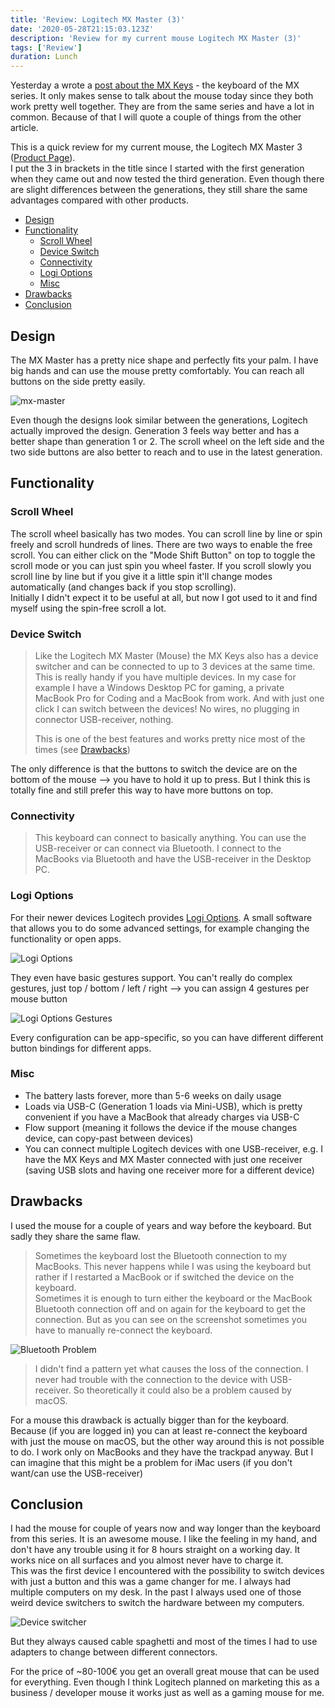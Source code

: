 ```yaml
---
title: 'Review: Logitech MX Master (3)'
date: '2020-05-28T21:15:03.123Z'
description: 'Review for my current mouse Logitech MX Master (3)'
tags: ['Review']
duration: Lunch
---
```


Yesterday a wrote a [post about the MX Keys](https://developapa.com/review/mx-keys) - the keyboard of the MX series.
It only makes sense to talk about the mouse today since they both work pretty well together.
They are from the same series and have a lot in common. Because of that I will quote a couple of things from the other
article.

This is a quick review for my current mouse, the Logitech MX Master 3
([Product Page](https://www.logitech.com/en-us/product/mx-keys-wireless-keyboard)).  
I put the 3 in brackets in the title since I started with the first generation when they came out and now tested the
third generation. Even though there are slight differences between the generations, they still share the same advantages
compared with other products.

- [Design](#design)
- [Functionality](#functionality)
    - [Scroll Wheel](#scroll-wheel)
    - [Device Switch](#device-switch)
    - [Connectivity](#connectivity)
    - [Logi Options](#logi-options)
    - [Misc](#misc)
- [Drawbacks](#drawbacks)
- [Conclusion](#conclusion)

## Design

The MX Master has a pretty nice shape and perfectly fits your palm. I have big hands and can use the mouse pretty
comfortably. You can reach all buttons on the side pretty easily.

![mx-master](mx-master.jpg)

Even though the designs look similar between the generations, Logitech actually improved the design. Generation 3 feels
way better and has a better shape than generation 1 or 2. The scroll wheel on the left side and the two side buttons
are also better to reach and to use in the latest generation.

## Functionality

### Scroll Wheel

The scroll wheel basically has two modes. You can scroll line by line or spin freely and scroll hundreds of lines.
There are two ways to enable the free scroll. You can either click on the "Mode Shift Button" on top to toggle the scroll
mode or you can just spin you wheel faster. If you scroll slowly you scroll line by line but if you give it a little spin
it'll change modes automatically (and changes back if you stop scrolling).  
Initially I didn't expect it to be useful at all, but now I got used to it and find myself using the spin-free scroll a lot.

### Device Switch

> Like the Logitech MX Master (Mouse) the MX Keys also has a device switcher and can be connected to up to 3 devices at the
> same time. This is really handy if you have multiple devices. In my case for example I have a Windows Desktop PC for gaming,
> a private MacBook Pro for Coding and a MacBook from work. And with just one click I can switch between the devices! No
> wires, no plugging in connector USB-receiver, nothing.
>
> This is one of the best features and works pretty nice most of the times (see [Drawbacks](#drawbacks))

The only difference is that the buttons to switch the device are on the bottom of the mouse --> you have to hold it up to
press. But I think this is totally fine and still prefer this way to have more buttons on top.

### Connectivity

> This keyboard can connect to basically anything. You can use the USB-receiver or can connect via Bluetooth. I connect to the
> MacBooks via Bluetooth and have the USB-receiver in the Desktop PC.

### Logi Options

For their newer devices Logitech provides [Logi Options](https://www.logitech.com/en-us/product/options). A small software that
allows you to do some advanced settings, for example changing the functionality or open apps.

![Logi Options](logi-options.png)

They even have basic gestures support. You can't really do complex gestures, just top / bottom / left / right --> you can assign
4 gestures per mouse button

![Logi Options Gestures](logi-options-gestures.png)

Every configuration can be app-specific, so you can have different different button bindings for different apps.

### Misc

- The battery lasts forever, more than 5-6 weeks on daily usage
- Loads via USB-C (Generation 1 loads via Mini-USB), which is pretty convenient if you have a MacBook that already charges via USB-C
- Flow support (meaning it follows the device if the mouse changes device, can copy-past between devices)
- You can connect multiple Logitech devices with one USB-receiver, e.g. I have the MX Keys and MX Master connected with
  just one receiver (saving USB slots and having one receiver more for a different device)

## Drawbacks

I used the mouse for a couple of years and way before the keyboard. But sadly they share the same flaw.

> Sometimes the keyboard lost the Bluetooth connection to my MacBooks.
> This never happens while I was using the keyboard but rather if I restarted a MacBook or if switched the device on the keyboard.  
> Sometimes it is enough to turn either the keyboard or the MacBook Bluetooth connection off and on again for the keyboard to get
> the connection. But as you can see on the screenshot sometimes you have to manually re-connect the keyboard.

![Bluetooth Problem](bluetooth-problem.png)

> I didn't find a pattern yet what causes the loss of the connection. I never had trouble with the connection to the device with USB-receiver.
> So theoretically it could also be a problem caused by macOS.

For a mouse this drawback is actually bigger than for the keyboard. Because (if you are logged in) you can at least re-connect
the keyboard with just the mouse on macOS, but the other way around this is not possible to do. I work only on MacBooks and
they have the trackpad anyway. But I can imagine that this might be a problem for iMac users (if you don't want/can use the
USB-receiver)

## Conclusion

I had the mouse for couple of years now and way longer than the keyboard from this series. It is an awesome mouse.
I like the feeling in my hand, and don't have any trouble using it for 8 hours straight on a working day. It works nice
on all surfaces and you almost never have to charge it.  
This was the first device I encountered with the possibility to switch devices with just a button and this was a game changer
for me. I always had multiple computers on my desk. In the past I always used one of those weird device switchers to switch
the hardware between my computers.

![Device switcher](device-switcher.jpg)

But they always caused cable spaghetti and most of the times I had to use adapters to
change between different connectors.

For the price of ~80-100€ you get an overall great mouse that can be used for everything. Even though I think Logitech
planned on marketing this as a business / developer mouse it works just as well as a gaming mouse for me.
